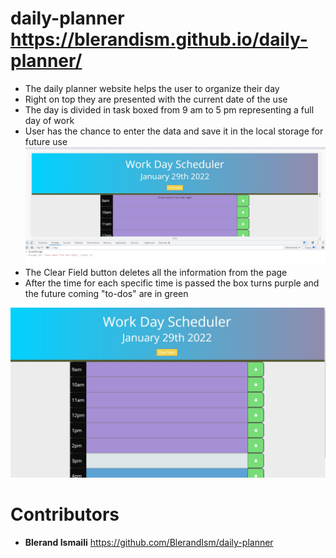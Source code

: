 # daily-planner https://blerandism.github.io/daily-planner/



- The daily planner website helps the user to organize their day
- Right on top they are presented with the current date of the use 
- The day is divided in task boxed from 9 am to 5 pm representing a full day of work
- User has the chance to enter the data and save it in the local storage for future use
![Storage](assets/scheduler-storage.jpg)
- The Clear Field button deletes all the information from the page
- After the time for each specific time is passed the box turns purple and the future coming "to-dos" are in green

![Scheduler](assets/scheduler.jpg)


# Contributors 
- **Blerand Ismaili** https://github.com/BlerandIsm/daily-planner


